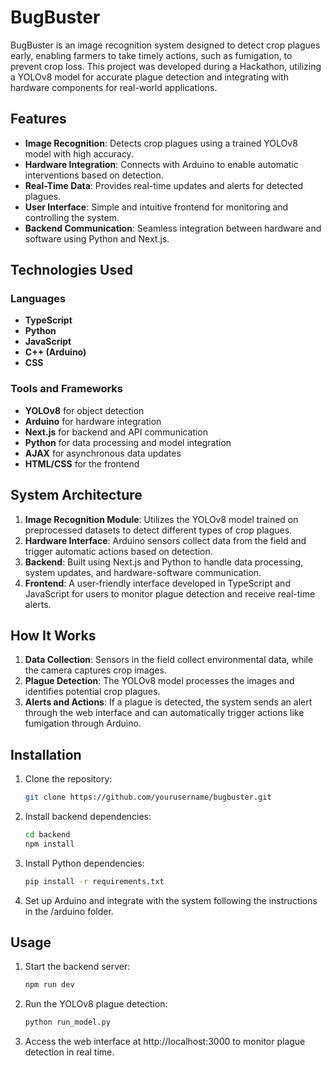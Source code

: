 # BugBuster

BugBuster is an image recognition system designed to detect crop plagues early, enabling farmers to take timely actions, such as fumigation, to prevent crop loss. This project was developed during a Hackathon, utilizing a YOLOv8 model for accurate plague detection and integrating with hardware components for real-world applications.

## Features

- **Image Recognition**: Detects crop plagues using a trained YOLOv8 model with high accuracy.
- **Hardware Integration**: Connects with Arduino to enable automatic interventions based on detection.
- **Real-Time Data**: Provides real-time updates and alerts for detected plagues.
- **User Interface**: Simple and intuitive frontend for monitoring and controlling the system.
- **Backend Communication**: Seamless integration between hardware and software using Python and Next.js.

## Technologies Used

### Languages
- **TypeScript**
- **Python** 
- **JavaScript** 
- **C++ (Arduino)** 
- **CSS**

### Tools and Frameworks
- **YOLOv8** for object detection
- **Arduino** for hardware integration
- **Next.js** for backend and API communication
- **Python** for data processing and model integration
- **AJAX** for asynchronous data updates
- **HTML/CSS** for the frontend

## System Architecture

1. **Image Recognition Module**: Utilizes the YOLOv8 model trained on preprocessed datasets to detect different types of crop plagues.
2. **Hardware Interface**: Arduino sensors collect data from the field and trigger automatic actions based on detection.
3. **Backend**: Built using Next.js and Python to handle data processing, system updates, and hardware-software communication.
4. **Frontend**: A user-friendly interface developed in TypeScript and JavaScript for users to monitor plague detection and receive real-time alerts.

## How It Works

1. **Data Collection**: Sensors in the field collect environmental data, while the camera captures crop images.
2. **Plague Detection**: The YOLOv8 model processes the images and identifies potential crop plagues.
3. **Alerts and Actions**: If a plague is detected, the system sends an alert through the web interface and can automatically trigger actions like fumigation through Arduino.

## Installation

1. Clone the repository:
   ```bash
   git clone https://github.com/yourusername/bugbuster.git
   
2. Install backend dependencies:
    ```bash
    cd backend
    npm install
    
3. Install Python dependencies:
    ```bash
    pip install -r requirements.txt
    
4. Set up Arduino and integrate with the system following the instructions in the /arduino folder.

## Usage

1. Start the backend server:
    ```bash
    npm run dev

2. Run the YOLOv8 plague detection:

    ```bash
    python run_model.py

3. Access the web interface at http://localhost:3000 to monitor plague detection in real time.

